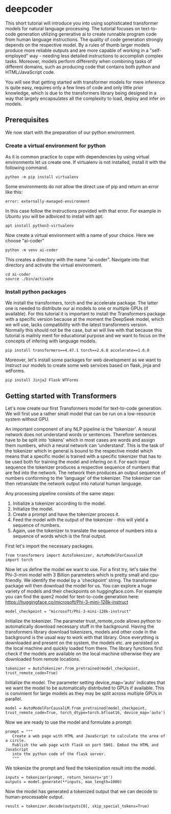 # deepcoder

This short tutorial will introduce you into using sophisticated transformer models for natural language processing. The tutorial focuses on text-to-code generation utilizing generative ai to create runnable program code from human language instructions. The quality of code generation strongly depends on the respective model. By a rules of thumb larger models produce more reliable outputs and are more capable of working in a "self-employed" way - needing less detailed instructions to accomplish complex tasks. Moreover, models perform differently when combining tasks of different domains, such as producing code that contains both python and HTML/JavaScript code.

You will see that getting started with transformer models for mere inference is quite easy, requires only a few lines of code and only little prior knowledge, which is due to the transformers library being designed in a way that largely encapsulates all the complexity to load, deploy and infer on models.

## Prerequisites

We now start with the preparation of our python environment.

### Create a virtual environment for python
As it is common practice to cope with dependencies by using virtual environments let us create one. If virtualenv is not installed, install it with the following command.
```
python -m pip install virtualenv
```
Some environments do not allow the direct use of pip and return an error like this:
```
error: externally-managed-environment
```
In this case follow the instructions provided with that error. For example in Ubuntu you will be adbviced to install with apt:
```
apt install python3-virtualenv
```

Now create a virtual environment with a name of your choice. Here we choose "ai-coder" 
```
python -m venv ai-coder
```
This creates a directory with the name "ai-coder". Navigate into that directory and activate the virtual environment.
```
cd ai-coder
source ./bin/activate
```
### Install python packages
We install the transformers, torch and the accelerate package. The latter one is needed to distribute our ai models to one or multiple GPUs (if available). For this tutorial it is important to install the Transformers package with a specific version because at the moment the DeepSeek model, which we will use, lacks compatibility with the latest transformers version. Normally this should not be the case, but wi will live with that because this tutorial is mailnly ment for educational purpose and we want to focus on the concepts of infering with language models.
```
pip install transformers==4.47.1 torch==2.6.0 accelerate==1.6.0
```
Moreover, let's install some packages for web development as we want to instruct our models to create some web services based on flask, jinja and wtForms.
```
pip install Jinja2 Flask WTForms
```

## Getting started with Transformers
Let's now create our first Transformers model for text-to-code generation. We will first use a rather small model that can be run on a low-resource system without GPU.

An important component of any NLP pipeline is the 'tokenizer'. A neural network does not understand words or sentences. Therefore sentences have to be split into 'tokens' which in most cases are words and assign them numbers, which a neural network can 'understand'. This is the task of the tokenizer which in general is bound to the respective model which means that a specific model is trained with a specific tokenizer that has to be used both for training the model and infering on it. For each input sequence the tokenizer produces a respective sequence of numbers that are fed into the network. The network then produces an output sequence of numbers conforming to the 'language' of the tokenizer. The tokenizer can then retranslate the network output into natural human language. 

Any processing pipeline consists of the same steps:

1. Initialize a tokenizer according to the model.
2. Initialize the model.
3. Create a prompt and have the tokenizer process it.
4. Feed the model with the output of the tokenizer - this will yield a sequence of numbers.
5. Again, use the tokenizer to translate the sequence of numbers into a sequence of words which is the final output.

First let's import the necessary packages.
```
from transformers import AutoTokenizer, AutoModelForCausalLM
import torch
```
Now let us define the model we want to use. For a first try, let's take the Phi-3-mini model with 3 Billion parameters which is pretty small and cpu-friendly. We identify the model by a 'checkpoint' string. The transformer package will then download the model for us. You can explore a huge variety of models and their checkpoints on huggingface.com. For example you can find the quen2 model for text-to-code generation here: https://huggingface.co/microsoft/Phi-3-mini-128k-instruct 
```
model_checkpoint = "microsoft/Phi-3-mini-128k-instruct"
```
Initialize the tokenizer. The parameter trust_remote_code allows python to automatically download necessary stuff in the background. Having the transformers library download tokenizers, models and other code in the background is the usual way to work with that library. Once everything is downloaded and present on the system, the models etc. are persisted on the local machine and quickly loaded from there. The library functions first check if the models are available on the local machine otherwise they are downloaded from remote locations.
```
tokenizer = AutoTokenizer.from_pretrained(model_checkpoint, trust_remote_code=True)
```
Initialize the model. The parameter setting device_map='auto' indicates that we want the model to be automatically distributed to GPUs if available. This is convinient for large models as they may be split across multiple GPUs in parallel.
```
model = AutoModelForCausalLM.from_pretrained(model_checkpoint, trust_remote_code=True, torch_dtype=torch.bfloat16, device_map='auto')
```
Now we are ready to use the model and formulate a prompt: 

```
prompt = """
   Create a web page with HTML and JavaScript to calculate the area of a circle.
   Publish the web page with flask on port 5001. Embed the HTML and JavaScript
   into the python code of the flask server.
   """     
```
We tokenize the prompt and feed the tokenization result into the model.
```
inputs = tokenizer(prompt, return_tensors='pt')
outputs = model.generate(**inputs, max_length=1000)
```
Now the model has generated a tokenized output that we can decode to human-processable output.

```
result = tokenizer.decode(outputs[0], skip_special_tokens=True)
```




